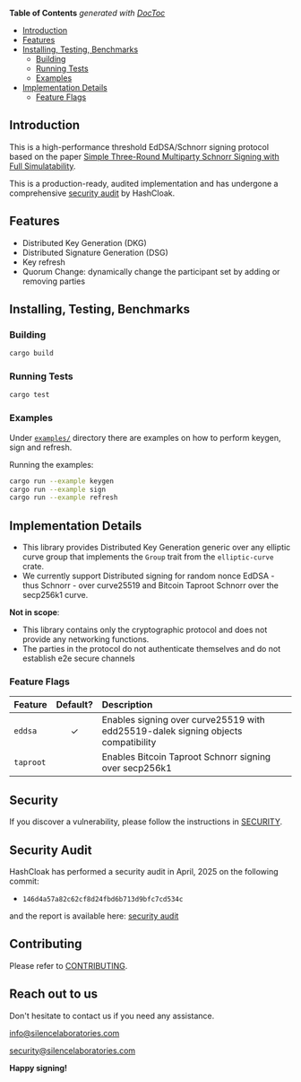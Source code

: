 <!-- START doctoc generated TOC please keep comment here to allow auto update -->
<!-- DON'T EDIT THIS SECTION, INSTEAD RE-RUN doctoc TO UPDATE -->
**Table of Contents**  *generated with [DocToc](https://github.com/thlorenz/doctoc)*

- [Introduction](#introduction)
- [Features](#features)
- [Installing, Testing, Benchmarks](#installing-testing-benchmarks)
  - [Building](#building)
  - [Running Tests](#running-tests)
  - [Examples](#examples)
- [Implementation Details](#implementation-details)
  - [Feature Flags](#feature-flags)

<!-- END doctoc generated TOC please keep comment here to allow auto update -->

## Introduction
This is a high-performance threshold EdDSA/Schnorr signing protocol based on the paper [Simple Three-Round Multiparty Schnorr Signing with Full Simulatability](https://eprint.iacr.org/2022/374.pdf).


This is a production-ready, audited implementation  and has undergone a comprehensive [security audit](./docs/Hashcloak-SilenceLaboratories_2025_04_09.pdf) by HashCloak.

## Features

- Distributed Key Generation (DKG)
- Distributed Signature Generation (DSG)
- Key refresh
- Quorum Change: dynamically change the participant set by adding or removing parties



## Installing, Testing, Benchmarks
### Building
```bash
cargo build
```
### Running Tests
```bash
cargo test
```


### Examples
Under [`examples/`](./examples/) directory there are examples on how to perform keygen, sign and refresh.

Running the examples:
```bash
cargo run --example keygen
cargo run --example sign
cargo run --example refresh
```




## Implementation Details

- This library provides Distributed Key Generation generic over any elliptic curve group that implements the `Group` trait from the `elliptic-curve` crate.
- We currently support Distributed signing for random nonce EdDSA - thus Schnorr - over curve25519 and Bitcoin Taproot Schnorr over the secp256k1 curve.


**Not in scope**:
- This library contains only the cryptographic protocol and does not provide any networking functions.
- The parties in the protocol do not authenticate themselves and do not establish e2e secure channels



### Feature Flags

| Feature            | Default? | Description |
| :---               |  :---:   | :---        |
| `eddsa`            |    ✓     | Enables signing over curve25519 with edd25519-dalek signing objects compatibility|
| `taproot`          |        | Enables Bitcoin Taproot Schnorr signing over secp256k1 |


## Security

If you discover a vulnerability, please follow the instructions in [SECURITY](SECURITY.md).

## Security Audit

HashCloak has performed a security audit in April, 2025 on the following commit:
- `146d4a57a82c62cf8d24fbd6b713d9bfc7cd534c` 

and the report is available here: [security audit](./docs/Hashcloak-SilenceLaboratories_2025_04_09.pdf)


## Contributing

Please refer to [CONTRIBUTING](CONTRIBUTING.md).

## Reach out to us
Don't hesitate to contact us if you need any assistance.

info@silencelaboratories.com

security@silencelaboratories.com

**Happy signing!**
